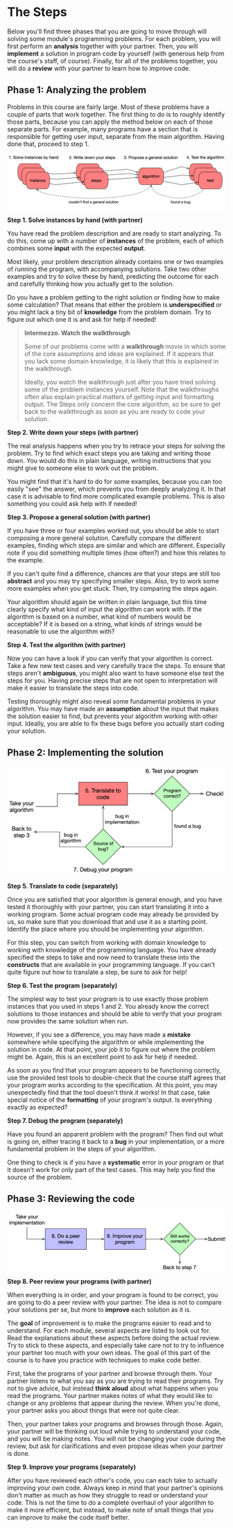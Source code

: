 # The Steps

Below you'll find three phases that you are going to move through will solving some module's programming problems. For each problem, you will first perform an **analysis** together with your partner. Then, you will **implement** a solution in program code by yourself (with generous help from the course's staff, of course). Finally, for all of the problems together, you will do a **review** with your partner to learn how to improve code.

## Phase 1: Analyzing the problem

Problems in this course are fairly large. Most of these problems have a couple of parts that work together. The first thing to do is to roughly identify those parts, because you can apply the method below on each of those separate parts. For example, many programs have a section that is responsible for getting user input, separate from the main algorithm. Having done that, proceed to step 1.

![](problemsolving.png)

**Step 1. Solve instances by hand (with partner)**

You have read the problem description and are ready to start analyzing. To do this, come up with a number of **instances** of the problem, each of which combines some **input** with the expected **output**.

Most likely, your problem description already contains one or two examples of running the program, with accompanying solutions. Take two other examples and try to solve these by hand, predicting the outcome for each and carefully thinking how you actually get to the solution.

Do you have a problem getting to the right solution or finding how to make some calculation? That means that either the problem is **underspecified** or you might lack a tiny bit of **knowledge** from the problem domain. Try to figure out which one it is and ask for help if needed!

> **Intermezzo. Watch the walkthrough**
> 
> Some of our problems come with a **walkthrough** movie in which some of the core assumptions and ideas are explained. If it appears that you lack some domain knowledge, it is likely that this is explained in the walkthrough.
> 
> Ideally, you watch the walkthrough just after you have tried solving some of the problem instances yourself. Note that the walkthroughs often also explain practical matters of getting input and formatting output. The Steps only concern the core algorithm, so be sure to get back to the walkthrough as soon as you are ready to code your solution.


**Step 2. Write down your steps (with partner)**

The real analysis happens when you try to retrace your steps for solving the problem. Try to find which exact steps you are taking and writing those down. You would do this in plain language, writing instructions that you might give to someone else to work out the problem.

You might find that it's hard to do for some examples, because you can too easily "see" the answer, which prevents you from deeply analyzing it. In that case it is advisable to find more complicated example problems. This is also something you could ask help with if needed!

**Step 3. Propose a general solution (with partner)**

If you have three or four examples worked out, you should be able to start composing a more general solution. Carefully compare the different examples, finding which steps are similar and which are different. Especially note if you did something multiple times (how often?) and how this relates to the example.

If you can't quite find a difference, chances are that your steps are still too **abstract** and you may try specifying smaller steps. Also, try to work some more examples when you get stuck. Then, try comparing the steps again.

Your algorithm should again be written in plain language, but this time clearly specify what kind of input the algorithm can work with. If the algorithm is based on a number, what kind of numbers would be acceptable? If it is based on a string, what kinds of strings would be reasonable to use the algorithm with?

**Step 4. Test the algorithm (with partner)**

Now you can have a look if you can verify that your algorithm is correct. Take a few new test cases and very carefully trace the steps. To ensure that steps aren't **ambiguous**, you might also want to have someone else test the steps for you. Having precise steps that are not open to interpretation will make it easier to translate the steps into code.

Testing thoroughly might also reveal some fundamental problems in your algorithm. You may have made an **assumption** about the input that makes the solution easier to find, but prevents your algorithm working with other input. Ideally, you are able to fix these bugs before you actually start coding your solution.

## Phase 2: Implementing the solution

![](implementation.png)

**Step 5. Translate to code (separately)**

Once you are satisfied that your algorithm is general enough, and you have tested it thoroughly with your partner, you can start translating it into a working program. Some actual program code may already be provided by us, so make sure that you download that and use it as a starting point. Identify the place where you should be implementing your algorithm.

For this step, you can switch from working with domain knowledge to working with knowledge of the programming language. You have already specified the steps to take and now need to translate these into the **constructs** that are available in your programming language. If you can't quite figure out how to translate a step, be sure to ask for help!

**Step 6. Test the program (separately)**

The simplest way to test your program is to use exactly those problem instances that you used in steps 1 and 2. You already know the correct solutions to those instances and should be able to verify that your program now provides the same solution when run.

However, if you see a difference, you may have made a **mistake** somewhere while specifying the algorithm or while implementing the solution in code. At that point, your job it to figure out where the problem might be. Again, this is an excellent point to ask for help if needed.

As soon as you find that your program appears to be functioning correctly, use the provided test tools to double-check that the course staff agrees that your program works according to the specification. At this point, you may unexpectedly find that the tool doesn't think it works! In that case, take special notice of the **formatting** of your program's output. Is everything exactly as expected?

**Step 7. Debug the program (separately)**

Have you found an apparent problem with the program? Then find out what is going on, either tracing it back to a **bug** in your implementation, or a more fundamental problem in the steps of your algorithm.

One thing to check is if you have a **systematic** error in your program or that it doesn't work for only part of the test cases. This may help you find the source of the problem.

## Phase 3: Reviewing the code

![](codereview.png)

**Step 8. Peer review your programs (with partner)**

When everything is in order, and your program is found to be correct, you are going to do a peer review with your partner. The idea is not to compare your solutions per se, but more to **improve** each solution as it is.

The **goal** of improvement is to make the programs easier to read and to understand. For each module, several aspects are listed to look out for. Read the explanations about these aspects before doing the actual review. Try to stick to these aspects, and especially take care not to try to influence your partner too much with your own ideas. The goal of this part of the course is to have you practice with techniques to make code better.

First, take the programs of your partner and browse through them. Your partner listens to what you say as you are trying to read their programs. Try not to give advice, but instead **think aloud** about what happens when you read the programs. Your partner makes notes of what they would like to change or any problems that appear during the review. When you're done, your partner asks you about things that were not quite clear.

Then, your partner takes your programs and browses through those. Again, your partner will be thinking out loud while trying to understand your code, and you will be making notes. You will not be changing your code during the review, but ask for clarifications and even propose ideas when your partner is done.

**Step 9. Improve your programs (separately)**

After you have reviewed each other's code, you can each take to actually improving your own code. Always keep in mind that your partner's opinions don't matter as much as how they struggle to read or understand your code. This is not the time to do a complete overhaul of your algorithm to make it more efficient, but instead, to make note of small things that you can improve to make the code itself better.
